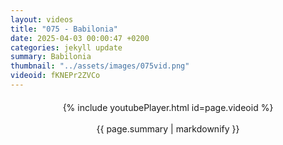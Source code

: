 ```yaml
---
layout: videos
title: "075 - Babilonia"
date: 2025-04-03 00:00:47 +0200
categories: jekyll update
summary: Babilonia
thumbnail: "../assets/images/075vid.png"
videoid: fKNEPr2ZVCo
---
```


<div style="text-align: center; margin-top: 20px;">
  {% include youtubePlayer.html id=page.videoid %}
  <p style="margin-top: 15px; font-size: 1.2em; color: #333;">
    <p>{{ page.summary | markdownify }}</p>
  </p>
</div>
